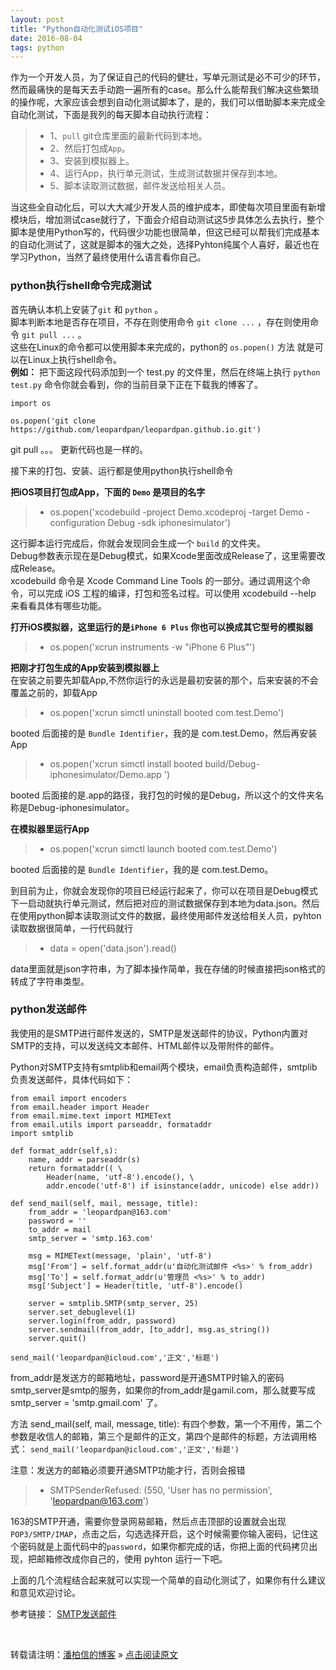 ```yaml
---
layout: post
title: "Python自动化测试iOS项目"
date: 2016-08-04 
tags: python  
---
```


作为一个开发人员，为了保证自己的代码的健壮，写单元测试是必不可少的环节，然而最痛快的是每天去手动跑一遍所有的case。那么什么能帮我们解决这些繁琐的操作呢，大家应该会想到自动化测试脚本了，是的，我们可以借助脚本来完成全自动化测试，下面是我列的每天脚本自动执行流程：       

 >* 1、`pull` git仓库里面的最新代码到本地。    
 >* 2、然后打包成`App`。   
 >* 3、安装到模拟器上。    
 >* 4、运行App，执行单元测试，生成测试数据并保存到本地。    
 >* 5、脚本读取测试数据，邮件发送给相关人员。    


当这些全自动化后，可以大大减少开发人员的维护成本，即使每次项目里面有新增模块后，增加测试case就行了，下面会介绍自动测试这5步具体怎么去执行，整个脚本是使用Python写的，代码很少功能也很简单，但这已经可以帮我们完成基本的自动化测试了，这就是脚本的强大之处，选择Pyhton纯属个人喜好，最近也在学习Python，当然了最终使用什么语言看你自己。   

### python执行shell命令完成测试       

首先确认本机上安装了`git` 和 `python` 。    
脚本判断本地是否存在项目，不存在则使用命令 `git clone ...` ，存在则使用命令 `git pull ...` 。       
这些在Linux的命令都可以使用脚本来完成的，python的 `os.popen()` 方法 就是可以在Linux上执行shell命令。     
**例如：**  把下面这段代码添加到一个 test.py 的文件里，然后在终端上执行 `python test.py` 命令你就会看到，你的当前目录下正在下载我的博客了。

```     
import os

os.popen('git clone https://github.com/leopardpan/leopardpan.github.io.git')   

```       
git pull 。。。 更新代码也是一样的。

接下来的打包、安装、运行都是使用python执行shell命令      

**把iOS项目打包成App，下面的 `Demo` 是项目的名字**              

>* os.popen('xcodebuild -project Demo.xcodeproj -target Demo -configuration Debug -sdk iphonesimulator')	 

这行脚本运行完成后，你就会发现同会生成一个 `build` 的文件夹。  
Debug参数表示现在是Debug模式，如果Xcode里面改成Release了，这里需要改成Release。  
xcodebuild 命令是 Xcode Command Line Tools 的一部分。通过调用这个命令，可以完成 iOS 工程的编译，打包和签名过程。可以使用 xcodebuild --help 来看看具体有哪些功能。 

**打开iOS模拟器，这里运行的是`iPhone 6 Plus` 你也可以换成其它型号的模拟器**      

>*  os.popen('xcrun instruments -w "iPhone 6 Plus"')	

**把刚才打包生成的App安装到模拟器上**      
在安装之前要先卸载App,不然你运行的永远是最初安装的那个，后来安装的不会覆盖之前的，卸载App

>* os.popen('xcrun simctl uninstall booted com.test.Demo')

booted 后面接的是 `Bundle Identifier`，我的是 com.test.Demo，然后再安装App     

>* os.popen('xcrun simctl install booted build/Debug-iphonesimulator/Demo.app ')	

booted 后面接的是.app的路径，我打包的时候的是Debug，所以这个的文件夹名称是Debug-iphonesimulator。

**在模拟器里运行App**      

>* os.popen('xcrun simctl launch booted com.test.Demo')

booted 后面接的是 `Bundle Identifier`，我的是 com.test.Demo。

到目前为止，你就会发现你的项目已经运行起来了，你可以在项目是Debug模式下一启动就执行单元测试，然后把对应的测试数据保存到本地为data.json。然后在使用python脚本读取测试文件的数据，最终使用邮件发送给相关人员，pyhton读取数据很简单，一行代码就行

>* data = open('data.json').read() 

data里面就是json字符串，为了脚本操作简单，我在存储的时候直接把json格式的转成了字符串类型。

### python发送邮件     

我使用的是SMTP进行邮件发送的，SMTP是发送邮件的协议，Python内置对SMTP的支持，可以发送纯文本邮件、HTML邮件以及带附件的邮件。     

Python对SMTP支持有smtplib和email两个模块，email负责构造邮件，smtplib负责发送邮件，具体代码如下： 


	from email import encoders
	from email.header import Header
	from email.mime.text import MIMEText
	from email.utils import parseaddr, formataddr
	import smtplib

	def format_addr(self,s):
	    name, addr = parseaddr(s)
	    return formataddr(( \
	        Header(name, 'utf-8').encode(), \
	        addr.encode('utf-8') if isinstance(addr, unicode) else addr))

	def send_mail(self, mail, message, title):
		from_addr = 'leopardpan@163.com'
		password = ''
		to_addr = mail
		smtp_server = 'smtp.163.com'

		msg = MIMEText(message, 'plain', 'utf-8')
		msg['From'] = self.format_addr(u'自动化测试邮件 <%s>' % from_addr)
		msg['To'] = self.format_addr(u'管理员 <%s>' % to_addr)
		msg['Subject'] = Header(title, 'utf-8').encode()

		server = smtplib.SMTP(smtp_server, 25)
		server.set_debuglevel(1)
		server.login(from_addr, password)
		server.sendmail(from_addr, [to_addr], msg.as_string())
		server.quit()

	send_mail('leopardpan@icloud.com','正文','标题')


from_addr是发送方的邮箱地址，password是开通SMTP时输入的密码     
smtp_server是smtp的服务，如果你的from_addr是gamil.com，那么就要写成smtp_server = 'smtp.gmail.com' 了。

方法 send_mail(self, mail, message, title): 有四个参数，第一个不用传，第二个参数是收信人的邮箱，第三个是邮件的正文，第四个是邮件的标题，方法调用格式： `send_mail('leopardpan@icloud.com','正文','标题')`

注意：发送方的邮箱必须要开通SMTP功能才行，否则会报错

>* SMTPSenderRefused: (550, 'User has no permission', 'leopardpan@163.com')

163的SMTP开通，需要你登录网易邮箱，然后点击顶部的设置就会出现`POP3/SMTP/IMAP`，点击之后，勾选选择开启，这个时候需要你输入密码，记住这个密码就是上面代码中的`password`，如果你都完成的话，你把上面的代码拷贝出现，把邮箱修改成你自己的，使用 pyhton 运行一下吧。


上面的几个流程结合起来就可以实现一个简单的自动化测试了，如果你有什么建议和意见欢迎讨论。


参考链接：
[SMTP发送邮件](http://www.liaoxuefeng.com/wiki/001374738125095c955c1e6d8bb493182103fac9270762a000/001386832745198026a685614e7462fb57dbf733cc9f3ad000)     

<br>

转载请注明：[潘柏信的博客](http://baixin) » [点击阅读原文](http://baixin.io/2016/08/PythonTestAutomationiOS/) 

 
<!-- 多说公共JS代码 start (一个网页只需插入一次) -->
<script type="text/javascript">
var duoshuoQuery = {short_name:"robotkang"};
	(function() {
		var ds = document.createElement('script');
		ds.type = 'text/javascript';ds.async = true;
		ds.src = (document.location.protocol == 'https:' ? 'https:' : 'http:') + '//static.duoshuo.com/embed.js';
		ds.charset = 'UTF-8';
		(document.getElementsByTagName('head')[0] 
		 || document.getElementsByTagName('body')[0]).appendChild(ds);
	})();
	</script>
<!-- 多说公共JS代码 end -->



